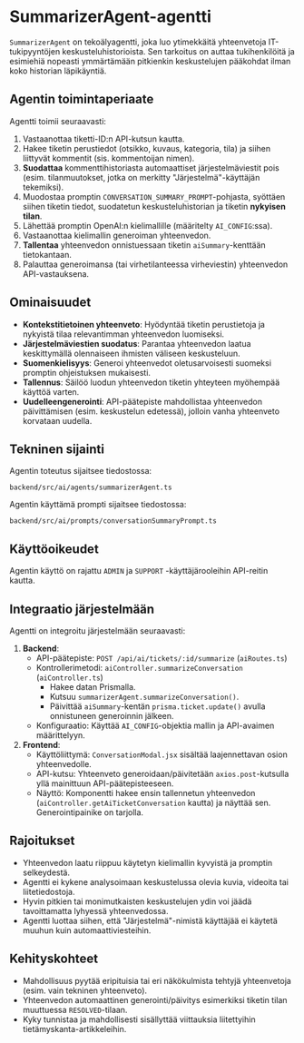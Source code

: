 # SummarizerAgent-agentti

`SummarizerAgent` on tekoälyagentti, joka luo ytimekkäitä yhteenvetoja IT-tukipyyntöjen keskusteluhistorioista. Sen tarkoitus on auttaa tukihenkilöitä ja esimiehiä nopeasti ymmärtämään pitkienkin keskustelujen pääkohdat ilman koko historian läpikäyntiä.

## Agentin toimintaperiaate

Agentti toimii seuraavasti:
1.  Vastaanottaa tiketti-ID:n API-kutsun kautta.
2.  Hakee tiketin perustiedot (otsikko, kuvaus, kategoria, tila) ja siihen liittyvät kommentit (sis. kommentoijan nimen).
3.  **Suodattaa** kommenttihistoriasta automaattiset järjestelmäviestit pois (esim. tilanmuutokset, jotka on merkitty "Järjestelmä"-käyttäjän tekemiksi).
4.  Muodostaa promptin `CONVERSATION_SUMMARY_PROMPT`-pohjasta, syöttäen siihen tiketin tiedot, suodatetun keskusteluhistorian ja tiketin **nykyisen tilan**.
5.  Lähettää promptin OpenAI:n kielimallille (määritelty `AI_CONFIG`:ssa).
6.  Vastaanottaa kielimallin generoiman yhteenvedon.
7.  **Tallentaa** yhteenvedon onnistuessaan tiketin `aiSummary`-kenttään tietokantaan.
8.  Palauttaa generoimansa (tai virhetilanteessa virheviestin) yhteenvedon API-vastauksena.

## Ominaisuudet

- **Kontekstitietoinen yhteenveto**: Hyödyntää tiketin perustietoja ja nykyistä tilaa relevantimman yhteenvedon luomiseksi.
- **Järjestelmäviestien suodatus**: Parantaa yhteenvedon laatua keskittymällä olennaiseen ihmisten väliseen keskusteluun.
- **Suomenkielisyys**: Generoi yhteenvedot oletusarvoisesti suomeksi promptin ohjeistuksen mukaisesti.
- **Tallennus**: Säilöö luodun yhteenvedon tiketin yhteyteen myöhempää käyttöä varten.
- **Uudelleengenerointi**: API-päätepiste mahdollistaa yhteenvedon päivittämisen (esim. keskustelun edetessä), jolloin vanha yhteenveto korvataan uudella.

## Tekninen sijainti

Agentin toteutus sijaitsee tiedostossa:
```
backend/src/ai/agents/summarizerAgent.ts
```

Agentin käyttämä prompti sijaitsee tiedostossa:
```
backend/src/ai/prompts/conversationSummaryPrompt.ts
```

## Käyttöoikeudet

Agentin käyttö on rajattu `ADMIN` ja `SUPPORT` -käyttäjärooleihin API-reitin kautta.

## Integraatio järjestelmään

Agentti on integroitu järjestelmään seuraavasti:

1.  **Backend**:
    -   API-päätepiste: `POST /api/ai/tickets/:id/summarize` (`aiRoutes.ts`)
    -   Kontrollerimetodi: `aiController.summarizeConversation` (`aiController.ts`)
        -   Hakee datan Prismalla.
        -   Kutsuu `summarizerAgent.summarizeConversation()`.
        -   Päivittää `aiSummary`-kentän `prisma.ticket.update()` avulla onnistuneen generoinnin jälkeen.
    -   Konfiguraatio: Käyttää `AI_CONFIG`-objektia mallin ja API-avaimen määrittelyyn.
2.  **Frontend**:
    -   Käyttöliittymä: `ConversationModal.jsx` sisältää laajennettavan osion yhteenvedolle.
    -   API-kutsu: Yhteenveto generoidaan/päivitetään `axios.post`-kutsulla yllä mainittuun API-päätepisteeseen.
    -   Näyttö: Komponentti hakee ensin tallennetun yhteenvedon (`aiController.getAiTicketConversation` kautta) ja näyttää sen. Generointipainike on tarjolla.

## Rajoitukset

-   Yhteenvedon laatu riippuu käytetyn kielimallin kyvyistä ja promptin selkeydestä.
-   Agentti ei kykene analysoimaan keskustelussa olevia kuvia, videoita tai liitetiedostoja.
-   Hyvin pitkien tai monimutkaisten keskustelujen ydin voi jäädä tavoittamatta lyhyessä yhteenvedossa.
-   Agentti luottaa siihen, että "Järjestelmä"-nimistä käyttäjää ei käytetä muuhun kuin automaattiviesteihin.

## Kehityskohteet

-   Mahdollisuus pyytää eripituisia tai eri näkökulmista tehtyjä yhteenvetoja (esim. vain tekninen yhteenveto).
-   Yhteenvedon automaattinen generointi/päivitys esimerkiksi tiketin tilan muuttuessa `RESOLVED`-tilaan.
-   Kyky tunnistaa ja mahdollisesti sisällyttää viittauksia liitettyihin tietämyskanta-artikkeleihin. 